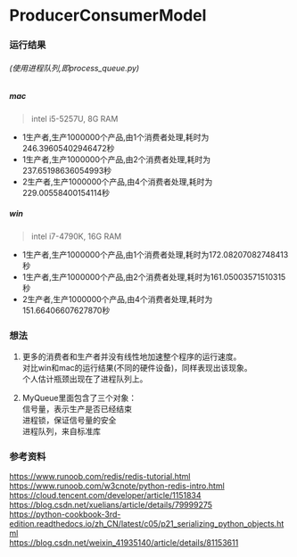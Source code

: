 # ProducerConsumerModel

### 运行结果
###### (使用进程队列,即process_queue.py)
##### mac
> intel i5-5257U, 8G RAM
- 1生产者,生产1000000个产品,由1个消费者处理,耗时为246.39605402946472秒
- 1生产者,生产1000000个产品,由2个消费者处理,耗时为237.65198636054993秒
- 2生产者,生产1000000个产品,由4个消费者处理,耗时为229.00558400154114秒

##### win
> intel i7-4790K, 16G RAM
- 1生产者,生产1000000个产品,由1个消费者处理,耗时为172.08207082748413秒
- 1生产者,生产1000000个产品,由2个消费者处理,耗时为161.05003571510315秒
- 2生产者,生产1000000个产品,由4个消费者处理,耗时为151.66406607627870秒

### 想法
1. 更多的消费者和生产者并没有线性地加速整个程序的运行速度。  
对比win和mac的运行结果(不同的硬件设备)，同样表现出该现象。  
个人估计瓶颈出现在了进程队列上。

2. MyQueue里面包含了三个对象：  
信号量，表示生产是否已经结束  
进程锁，保证信号量的安全  
进程队列，来自标准库

### 参考资料
https://www.runoob.com/redis/redis-tutorial.html  
https://www.runoob.com/w3cnote/python-redis-intro.html  
https://cloud.tencent.com/developer/article/1151834  
https://blog.csdn.net/xuelians/article/details/79999275  
https://python-cookbook-3rd-edition.readthedocs.io/zh_CN/latest/c05/p21_serializing_python_objects.html  
https://blog.csdn.net/weixin_41935140/article/details/81153611  